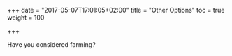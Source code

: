 +++
date = "2017-05-07T17:01:05+02:00"
title = "Other Options"
toc = true
weight = 100

+++

Have you considered farming?
